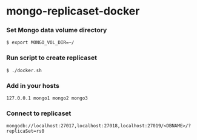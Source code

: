 # mongo-replicaset-docker

### Set Mongo data volume directory
```
$ export MONGO_VOL_DIR=~/
```

### Run script to create replicaset
```
$ ./docker.sh
```

### Add in your hosts
```
127.0.0.1 mongo1 mongo2 mongo3
```

### Connect to replicaset
```
mongodb://localhost:27017,localhost:27018,localhost:27019/<DBNAME>/?replicaSet=rs0
```